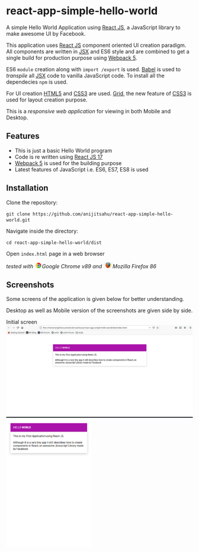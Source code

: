 # react-app-simple-hello-world
A simple Hello World Application using [React JS](https://reactjs.org/docs/getting-started.html), a JavaScript library to make awesome UI by Facebook. 

This application uses [React JS](https://reactjs.org/docs/getting-started.html) component oriented UI creation paradigm. All components are written in [JSX](https://reactjs.org/docs/jsx-in-depth.html) and ES6 style and are
combined to get a single build for production purpose using [Webpack 5](https://webpack.js.org/concepts/). 

ES6 `module` creation along with `import /export` is used. [Babel](https://babeljs.io/docs/en/babel-preset-react) is used to *transpile* all [JSX](https://reactjs.org/docs/jsx-in-depth.html) code to vanilla JavaScript code. To install all the dependecies `npm` is used.

For UI creation [HTML5](https://www.w3schools.com/html/html5_intro.asp) and [CSS3](https://www.w3schools.com/css/) are used. [Grid](https://developer.mozilla.org/en-US/docs/Web/CSS/CSS_Grid_Layout), the new feature of [CSS3](https://www.w3schools.com/css/) is used for layout creation purpose.

This is a *responsive web application* for viewing in both Mobile and Desktop.


## Features
- This is just a basic Hello World program
- Code is re written using [React JS 17](https://reactjs.org/docs/getting-started.html)
- [Webpack 5](https://webpack.js.org/concepts/) is used for the building purpose
- Latest features of JavaScript i.e. ES6, ES7, ES8 is used

## Installation

Clone the repository:
 ```
 git clone https://github.com/anijitsahu/react-app-simple-hello-world.git
 ```

Navigate inside the directory: 
```
cd react-app-simple-hello-world/dist
```

Open `index.html` page in a web browser 
 
*tested with <img src="screenshots/chrome.png" width="20px" title="Google Chrome">Google Chrome v89 and <img src="screenshots/firefox.png" width="25px" title="Firefox Developer edition">Mozilla Firefox 86*

## Screenshots

Some screens of the application is given below for better understanding. 

Desktop as well as Mobile version of the screenshots are given side by side.

<p> Initial screen <br/> 
 <img src="screenshots/desktop 1.png" width="590px" title="initial screen"/>
 <img src="screenshots/mobile 1.png" width="230px" title="initial screen"/> 
</p>
 


